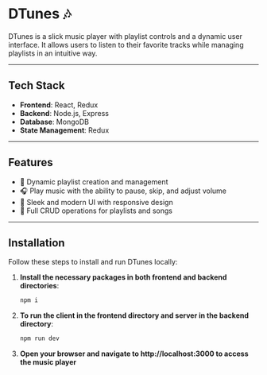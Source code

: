 # **DTunes** 🎶

DTunes is a slick music player with playlist controls and a dynamic user interface. It allows users to listen to their favorite tracks while managing playlists in an intuitive way.

---

## **Tech Stack**

- **Frontend**: React, Redux
- **Backend**: Node.js, Express
- **Database**: MongoDB
- **State Management**: Redux

---

## **Features**

- 🎵 Dynamic playlist creation and management
- 🎧 Play music with the ability to pause, skip, and adjust volume
- 🎨 Sleek and modern UI with responsive design
- 🔄 Full CRUD operations for playlists and songs

---

## **Installation**

Follow these steps to install and run DTunes locally:

1. **Install the necessary packages in both frontend and backend directories**:
   ```bash
   npm i
2. **To run the client in the frontend directory and server in the backend directory**:
   ```bash
   npm run dev
3. **Open your browser and navigate to http://localhost:3000 to access the music player**

